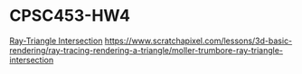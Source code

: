 # CPSC453-HW4

[Ray-Triangle Intersection](http://www.lighthouse3d.com/tutorials/maths/ray-triangle-intersection/)
https://www.scratchapixel.com/lessons/3d-basic-rendering/ray-tracing-rendering-a-triangle/moller-trumbore-ray-triangle-intersection
